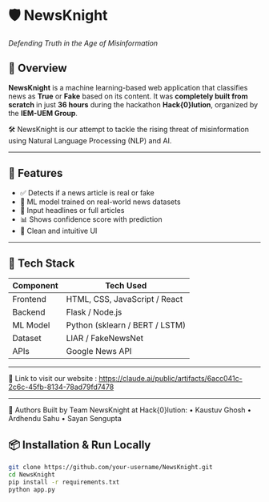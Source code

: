 # 🛡️ NewsKnight  
*Defending Truth in the Age of Misinformation*

## 📌 Overview
**NewsKnight** is a machine learning-based web application that classifies news as **True** or **Fake** based on its content. It was **completely built from scratch** in just **36 hours** during the hackathon **Hack{0}lution**, organized by the **IEM-UEM Group**.

🛠️ NewsKnight is our attempt to tackle the rising threat of misinformation using Natural Language Processing (NLP) and AI.

---

## 🚀 Features

- ✅ Detects if a news article is real or fake
- 🧠 ML model trained on real-world news datasets
- 💬 Input headlines or full articles
- 📊 Shows confidence score with prediction
- 🎨 Clean and intuitive UI

---

## 🧠 Tech Stack

| Component     | Tech Used             |
|---------------|-----------------------|
| Frontend      | HTML, CSS, JavaScript / React |
| Backend       | Flask / Node.js |
| ML Model      | Python (sklearn / BERT / LSTM) |
| Dataset       | LIAR / FakeNewsNet |
| APIs    | Google News API |

---

🔗 Link to visit our website : https://claude.ai/public/artifacts/6acc041c-2c6c-45fb-8134-78ad79fd7478

---

👥 Authors
Built by Team NewsKnight at Hack{0}lution:
     • Kaustuv Ghosh
     • Ardhendu Sahu 
     • Sayan Sengupta 
## 📦 Installation & Run Locally

```bash
git clone https://github.com/your-username/NewsKnight.git
cd NewsKnight
pip install -r requirements.txt
python app.py
